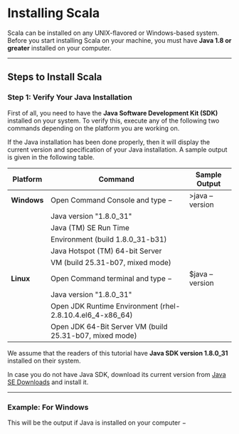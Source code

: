 # Installing Scala

Scala can be installed on any UNIX-flavored or Windows-based system. Before you start installing Scala on your machine, you must have **Java 1.8 or greater** installed on your computer.

---

## Steps to Install Scala

### Step 1: Verify Your Java Installation

First of all, you need to have the **Java Software Development Kit (SDK)** installed on your system. To verify this, execute any of the following two commands depending on the platform you are working on.

If the Java installation has been done properly, then it will display the current version and specification of your Java installation. A sample output is given in the following table.

| Platform  | Command  | Sample Output |
|-----------|----------|---------------|
| **Windows** | Open Command Console and type − | \>java –version |
| | Java version "1.8.0_31" | |
| | Java (TM) SE Run Time | |
| | Environment (build 1.8.0_31-b31) | |
| | Java Hotspot (TM) 64-bit Server | |
| | VM (build 25.31-b07, mixed mode) | |
| **Linux** | Open Command terminal and type − | $java –version |
| | Java version "1.8.0_31" | |
| | Open JDK Runtime Environment (rhel-2.8.10.4.el6_4-x86_64) | |
| | Open JDK 64-Bit Server VM (build 25.31-b07, mixed mode) | |

We assume that the readers of this tutorial have **Java SDK version 1.8.0_31** installed on their system.

In case you do not have Java SDK, download its current version from [Java SE Downloads](http://www.oracle.com/technetwork/java/javase/downloads/index.html) and install it.

---

### Example: For Windows

This will be the output if Java is installed on your computer −

